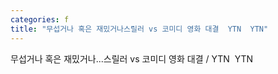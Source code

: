 ```yaml
---
categories: f
title: "무섭거나 혹은 재밌거나스릴러 vs 코미디 영화 대결  YTN  YTN"
---
```

무섭거나 혹은 재밌거나...스릴러 vs 코미디 영화 대결 / YTN&nbsp;&nbsp;YTN
